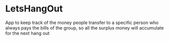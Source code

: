 # LetsHangOut
App to keep track of the money people transfer to a specific person who always pays the bills of the group, so all the surplus money will accumulate for the next hang out 
